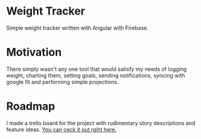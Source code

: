 # Weight Tracker

Simple weight tracker written with Angular with Firebase.

# Motivation

There simply wasn't any one tool that would satisfy my  needs of logging weight, charting them, setting goals, sending notifications, syncing with google fit and  performing simple projections.

# Roadmap

I made a trello board for the project with rudimentary story descriptions and feature ideas. [You can ceck it out rgiht here.](https://trello.com/b/JZ8PZHcY/weight-monitor)
